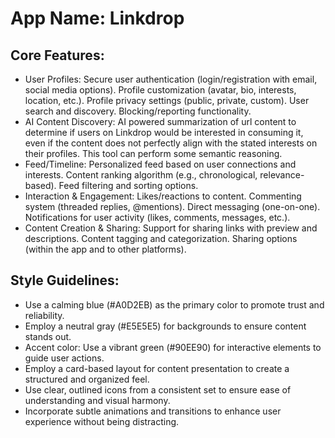 # **App Name**: Linkdrop

## Core Features:

- User Profiles: Secure user authentication (login/registration with email, social media options). Profile customization (avatar, bio, interests, location, etc.). Profile privacy settings (public, private, custom). User search and discovery. Blocking/reporting functionality.
- AI Content Discovery: AI powered summarization of url content to determine if users on Linkdrop would be interested in consuming it, even if the content does not perfectly align with the stated interests on their profiles. This tool can perform some semantic reasoning.
- Feed/Timeline: Personalized feed based on user connections and interests. Content ranking algorithm (e.g., chronological, relevance-based). Feed filtering and sorting options.
- Interaction & Engagement: Likes/reactions to content. Commenting system (threaded replies, @mentions). Direct messaging (one-on-one). Notifications for user activity (likes, comments, messages, etc.).
- Content Creation & Sharing: Support for sharing links with preview and descriptions. Content tagging and categorization. Sharing options (within the app and to other platforms).

## Style Guidelines:

- Use a calming blue (#A0D2EB) as the primary color to promote trust and reliability.
- Employ a neutral gray (#E5E5E5) for backgrounds to ensure content stands out.
- Accent color: Use a vibrant green (#90EE90) for interactive elements to guide user actions.
- Employ a card-based layout for content presentation to create a structured and organized feel.
- Use clear, outlined icons from a consistent set to ensure ease of understanding and visual harmony.
- Incorporate subtle animations and transitions to enhance user experience without being distracting.